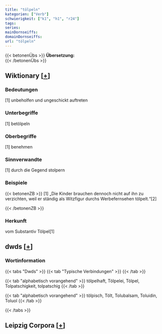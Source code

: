```yaml
---
title: "tölpeln"
kategorien: ["Verb"]
schwierigkeit: ["k1", "h1", "r24"]
tags:
series:
mainDornseiffs:
domainDornseiffs:
url: "tölpeln"
---
```


{{< betonenÜbs >}}
**Übersetzung:**  
{{< /betonenÜbs >}}

## Wiktionary [[+](https://de.wiktionary.org/wiki/tölpeln)]

### Bedeutungen
[1] unbeholfen und ungeschickt auftreten  

### Unterbegriffe
[1] betölpeln  

### Oberbegriffe
[1] benehmen  

### Sinnverwandte
[1] durch die Gegend stolpern  

### Beispiele
{{< betonenZB >}}
[1] „Die Kinder brauchen dennoch nicht auf ihn zu verzichten, weil er ständig als Witzfigur durchs Werbefernsehen tölpelt.“[2]  

{{< /betonenZB >}}
### Herkunft
vom Substantiv Tölpel[1]  



## dwds [[+](https://www.dwds.de/wb/tölpeln)]

### Wortinformation
{{< tabs "Dwds" >}}
{{< tab "Typische Verbindungen" >}}
{{< /tab >}}

{{< tab "alphabetisch vorangehend" >}}
tölpelhaft, Tölpelei, Tölpel, Tolpatschigkeit, tolpatschig
{{< /tab >}}

{{< tab "alphabetisch vorangehend" >}}
tölpisch, Tölt, Tolubalsam, Toluidin, Toluol
{{< /tab >}}

{{< /tabs >}}

## Leipzig Corpora [[+](https://corpora.uni-leipzig.de/en/res?word=tölpeln&corpusId=deu_newscrawl-public_2018)]

